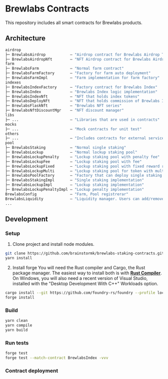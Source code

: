 # Brewlabs Contracts
This repository includes all smart contracts for Brewlabs products.

## Architecture
```ml
airdrop
├─ BrewlabsAirdrop           — "Airdrop contract for Brewlabs Airdrop Tool"
├─ BrewlabsAirdropNft        — "NFT Airdrop contract for Brewlabs Airdrop Tool"
farm
├─ BrewlabsFarm              — "Normal farm contract"
├─ BrewlabsFarmFactory       — "Factory for farm auto deployment"
├─ BrewlabsFarmImpl          — "Farm implementation for farm factory"
indexes
├─ BrewlabsIndexFactory      — "Factory contract for Brewlabs Index"
├─ BrewlabsIndex             — "Brewlabs Index logic implementation"
├─ BrewlabsIndexNft          — "NFT that holds index tokens"
├─ BrewlabsDeployNft         — "NFT that holds commission of Brewlabs Index"
├─ BrewlabsFlaskNft          — "Brewlabs NFT series"
├─ BrewlabsNftDiscountMgr    — "NFT discount manager"
libs
├─ ...                       — "Libraries that are used in contracts"
mocks
├─ ...                       — "Mock contracts for unit test"
others
├─ ...                       — "Includes contracts for external services"
pool
├─ BrewlabsStaking           — "Normal single staking"
├─ BrewlabsLockup            — "Normal lockup staking pool"
├─ BrewlabsLockupPenalty     — "Lockup staking pool with penalty fee"
├─ BrewlabsLockupFee         — "Lockup staking pool with fee"
├─ BrewlabsLockupFixed       — "Lockup staking pool with fixed reward rate"
├─ BrewlabsLockupMulti       — "Lockup staking pool for token with multiple reflections"
├─ BrewlabsPoolFactory       — "Factory that can deploy single staking or lockup staking automatically"
├─ BrewlabsStakingImpl       — "Single staking implementation"
├─ BrewlabsLockupImpl        — "Lockup staking implementation"
├─ BrewlabsLockupPenaltyImpl — "Lockup penalty implementation"
BrewlabsConfig               — "Farm, Pool registrerar"
BrewlabsLiquidity            — "Liquidity manager. Users can add/remove liquidity via a contract"
...
```

## Development

### Setup
1. Clone project and install node modules.

```sh
git clone https://github.com/brainstormk/brewlabs-staking-contracts.git
yarn install
```

2. Install forge
You will need the Rust compiler and Cargo, the Rust package manager. The easiest way to install both is with [**Rust Compiler**](https://rustup.rs/). On Windows, you will also need a recent version of Visual Studio, installed with the "Desktop Development With C++" Workloads option.

```sh
cargo install --git https://github.com/foundry-rs/foundry --profile local --force foundry-cli anvil chisel
forge install
```

### Build

```sh
yarn clean
yarn compile
yarn build
```

### Run tests

```sh
forge test
forge test --match-contract BrewlabsIndex -vvv
```

### Contract deployment
